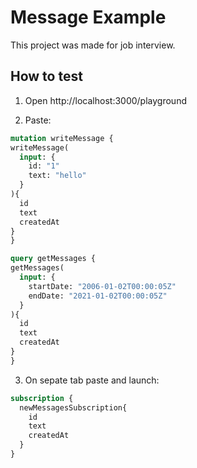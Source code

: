# Message Example

This project was made for job interview.

## How to test

1. Open http://localhost:3000/playground

2. Paste:

```graphql
mutation writeMessage {
writeMessage(
  input: {
    id: "1"
    text: "hello"
  }
){
  id
  text
  createdAt
}
}

query getMessages {
getMessages(
  input: {
    startDate: "2006-01-02T00:00:05Z"
    endDate: "2021-01-02T00:00:05Z"
  }
){
  id
  text
  createdAt
}
}
```

3. On sepate tab paste and launch:

```graphql
subscription {
  newMessagesSubscription{
    id
    text
    createdAt
  }
}
```
